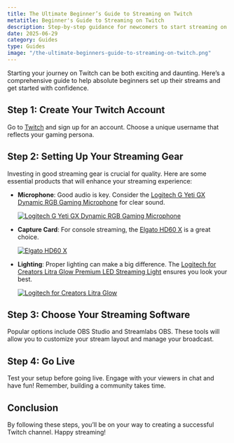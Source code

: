 ```yaml
---
title: The Ultimate Beginner’s Guide to Streaming on Twitch
metatitle: Beginner's Guide to Streaming on Twitch
description: Step-by-step guidance for newcomers to start streaming on Twitch with confidence.
date: 2025-06-29
category: Guides
type: Guides
image: "/the-ultimate-beginners-guide-to-streaming-on-twitch.png"
---
```


Starting your journey on Twitch can be both exciting and daunting. Here’s a comprehensive guide to help absolute beginners set up their streams and get started with confidence.

## Step 1: Create Your Twitch Account
Go to [Twitch](https://www.twitch.tv/) and sign up for an account. Choose a unique username that reflects your gaming persona.

## Step 2: Setting Up Your Streaming Gear
Investing in good streaming gear is crucial for quality. Here are some essential products that will enhance your streaming experience:

- **Microphone**: Good audio is key. Consider the [Logitech G Yeti GX Dynamic RGB Gaming Microphone](https://amzn.to/446et4B) for clear sound.
  
  [![Logitech G Yeti GX Dynamic RGB Gaming Microphone](https://www.gamestreamingsetup.com/logitech-g-yeti-gx.jpg)](https://amzn.to/446et4B)

- **Capture Card**: For console streaming, the [Elgato HD60 X](https://amzn.to/4dZtxVc) is a great choice.
  
  [![Elgato HD60 X](https://www.gamestreamingsetup.com/elgato-hd60-x.jpg)](https://amzn.to/4dZtxVc)

- **Lighting**: Proper lighting can make a big difference. The [Logitech for Creators Litra Glow Premium LED Streaming Light](https://amzn.to/4l3fnVr) ensures you look your best.
  
  [![Logitech for Creators Litra Glow](https://www.gamestreamingsetup.com/logitech-litra-glow.jpg)](https://amzn.to/4l3fnVr)

## Step 3: Choose Your Streaming Software
Popular options include OBS Studio and Streamlabs OBS. These tools will allow you to customize your stream layout and manage your broadcast.

## Step 4: Go Live
Test your setup before going live. Engage with your viewers in chat and have fun! Remember, building a community takes time.

## Conclusion
By following these steps, you’ll be on your way to creating a successful Twitch channel. Happy streaming!